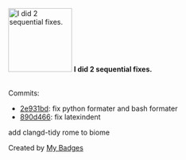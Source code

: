 <img src="https://github.com/my-badges/my-badges/blob/master/src/all-badges/fix-commit/fix-2.png?raw=true" alt="I did 2 sequential fixes." title="I did 2 sequential fixes." width="128">
<strong>I did 2 sequential fixes.</strong>
<br><br>

Commits:

- <a href="https://github.com/Neptunium931/dotfile/commit/2e931bdf2bcc55e64455d3e791b976b79bcf11d4">2e931bd</a>: fix python formater and bash formater
- <a href="https://github.com/Neptunium931/dotfile/commit/890d466dc352d946be14f61335bdc6d26cea3fc8">890d466</a>: fix latexindent

add clangd-tidy
rome
to biome


Created by <a href="https://github.com/my-badges/my-badges">My Badges</a>